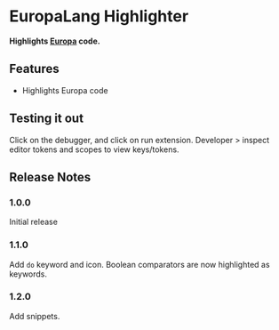 # EuropaLang Highlighter

**Highlights [Europa](https://github.com/cursorweb/Europa-Lang) code.**

## Features

- Highlights Europa code

## Testing it out
Click on the debugger, and click on run extension.
Developer > inspect editor tokens and scopes to view keys/tokens.


## Release Notes

### 1.0.0

Initial release

### 1.1.0

Add `do` keyword and icon.
Boolean comparators are now highlighted as keywords.

### 1.2.0

Add snippets.

